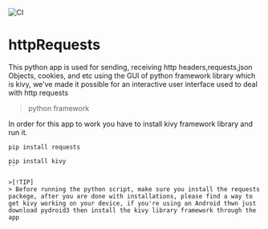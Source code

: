 ![CI](https://github.com/Bartwel27/httpRequests/actions/workflows/blank.yml/badge.svg)

# httpRequests
This python app is used for sending, receiving http headers,requests,json Objects, cookies, and etc using the GUI of python framework library which is kivy, we've made it possible for an interactive user interface used to deal with http requests


> python framework

In order for this app to work you have to install kivy framework library and run it.
```
pip install requests
```
```
pip install kivy
``

>[!TIP]
> Before running the python script, make sure you install the requests packege, after you are done with installations, please find a way to get kivy working on your device, if you're using an Android thwn just download pydroid3 then install the kivy library framework through the app
